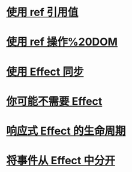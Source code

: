 # [使用 ref 引用值](./referencingValuesWithRefs/使用%20ref%20引用值.md#使用%20ref%20引用值)

# [使用 ref 操作%20DOM](./manipulatingTheDomWithRefs/使用%20ref%20操作%20DOM.md#使用%20ref%20操作%20DOM)

# [使用 Effect 同步](./synchronizingWithEffects/使用%20Effect%20同步.md#使用%20Effect%20同步)

# [你可能不需要 Effect](./youMightNotNeedAnEffect/你可能不需要%20Effect%20.md#你可能不需要%20Effect)

# [响应式 Effect 的生命周期](./LifecycleOfReactiveEffects/响应式%20Effect%20的声明周期.md#响应式%20Effect%20的声明周期)

# [将事件从 Effect 中分开](./removingEffectDependencies/将事件从%20Effect%20中分开.md)
